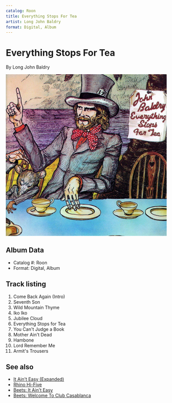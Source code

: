 ```yaml
---
catalog: Roon
title: Everything Stops For Tea
artist: Long John Baldry
format: Digital, Album
---
```


# Everything Stops For Tea

By Long John Baldry

![](../../assets/albumcovers/Long_John_Baldry-Everything_Stops_For_Tea.png)

## Album Data

- Catalog #: Roon
- Format: Digital, Album


## Track listing


1. Come Back Again (Intro)
2. Seventh Son
3. Wild Mountain Thyme
4. Iko Iko
5. Jubilee Cloud
6. Everything Stops for Tea
7. You Can't Judge a Book
8. Mother Ain't Dead
9. Hambone
10. Lord Remember Me
11. Armit's Trousers


## See also

- [It Ain't Easy (Expanded)](It_Aint_Easy_Expanded.md)
- [Rhino Hi-Five](Rhino_Hi-Five-_Long_John_Baldry.md)
- [Beets: It Ain't Easy](../../Beets/Long_John_Baldry/It_Aint_Easy.md)
- [Beets: Welcome To Club Casablanca](../../Beets/Long_John_Baldry/Welcome_To_Club_Casablanca.md)
